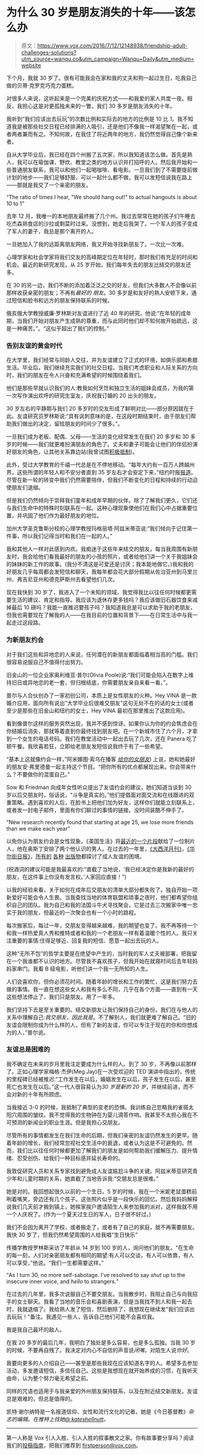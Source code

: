 # 为什么 30 岁是朋友消失的十年——该怎么办

> 原文：<https://www.vox.com/2016/7/12/12148938/friendship-adult-challenges-solutions?utm_source=wanqu.co&utm_campaign=Wanqu+Daily&utm_medium=website>

下个月，我就 30 岁了。很有可能我会在家和我的丈夫和狗一起过生日，吃我自己做的贝蒂·克罗克巧克力蛋糕。

对很多人来说，这听起来是一个完美的庆祝方式——和我爱的家人共度一夜。相反，我担心这是对更孤独未来的一瞥。我们 30 多岁是朋友消失的十年。

我听到“我们应该出去玩玩”的次数比例和实际去的地方的比例是 10 比 1。我不知道我是被那些社交日程已经排满的人吸引，还是他们不像我一样渴望聚在一起，或者两者兼而有之。不知何故，在我住了将近两年的地方，我仍然觉得自己像个新来者。

自从大学毕业后，我已经在四个州搬了五次家，所以我知道该怎么做。首先是熟人，我可以在瑜伽课、野炊、教堂之类的地方认识并打招呼的人。然后我开始和一些普通朋友联系，我可以和他们一起喝咖啡、看电影。一旦我们到了不需要提前做计划的地步——我们足够舒服，可以一起什么都不做，我可以发短信说我在路上——那就是我交了一个亲密的朋友。

<q>The ratio of times I hear, "We should hang out!" to actual hangouts is about 10 to 1</q>

去年 12 月，我唯一的本地朋友最终搬了几个州。我过去常常在她的孩子们午睡去吃杰森熟食店的沙拉或剩菜时过来。没想到，她走后我哭了。一个军人的孩子变成了军人的妻子，我总是那个离开的人。

一旦她加入了我的远距离朋友网络，我又开始寻找新朋友了。一次比一次难。

心理学家和社会学家将我们交友的高峰期定位在年轻时，那时我们有充足的时间和机会。最近的新研究发现，从 25 岁开始，我们每年失去的朋友比结交的朋友还多。

在 30 的另一边，我们不断的添加着泛泛之交的好友，但我们大多数人不会像以前那样收获亲密的朋友；不再有*最好的* *朋友*。30 多岁是和友好的熟人安顿下来，通过短信和脸书和远方的朋友保持联系的时候。

俄亥俄大学教授威廉·罗林斯对友谊进行了近 40 年的研究，他说:“在年轻的成年期，当我们开始对朋友产生成熟的尊重，而与此同时他们却不知何故开始疏远，这是一种痛苦。”。“这似乎超出了我们的控制。”

### 告别友谊的黄金时代

在大学里，我们经常与同龄人交往，并为友谊建立了正式的环境，如俱乐部和希腊生活。毕业后，我们继续充实我们的社交日程。当我们考虑职业和人际关系的方向时，我们的朋友在令人兴奋和充满希望的时候围绕着我们。

他们是那些早就认识我们的人:教我如何烹饪和独立生活的姐妹会成员，为我的第一次写作演出欢呼的研究生室友，庆祝我订婚的 20 出头的朋友。

30 岁左右的平静期与我们 20 多岁时的交友形成了鲜明对比——部分原因就在于此。友谊研究员罗林斯说:“具有讽刺意味的是，在这段时期结束时，由于朋友们帮助我们做出的决定，留给朋友的时间少了很多。”。

一旦我们成为老板、配偶、父母——生活的变化经常发生在我们 20 多岁和 30 多岁的时候——我们就更难扮演朋友的角色了。丈夫和妻子可能会让他们的伴侣扮演好朋友的角色，让其他关系靠边站(我曾试图[积极抵制](http://www.christianitytoday.com/ct/2014/september/i-didnt-marry-my-best-friend.html?share=9iiOSaVXTxPRlHXB7NVIzNBjxUK0da8l))。

此外，受过大学教育的千禧一代总是在不停地移动。“每年大约有一百万人跨越州界，这些所谓的年轻人和不安分者直到 35 岁左右才会安定下来，”纽约时报[报道](http://www.nytimes.com/2014/10/20/upshot/where-young-college-graduates-are-choosing-to-live.html?_r=0)。尽管在新一轮的转变中我们仍然需要陪伴，但我们不断变化的日程和持续的行动迫使朋友们退缩。

但是我们仍然倾向于崇拜我们童年和成年早期的伙伴。除了了解我们更久，它们还与我们生命中的特殊时刻联系在一起。这种心理现象使他们在我们心中占据重要位置，并巩固了他们作为最好朋友的地位。

加州大学圣克鲁斯分校的心理学教授玛格丽塔·阿兹米蒂亚说:“我们倾向于记住第一件事，所以我们记得当时和我们在一起的人。”

我和其他人一样对此感到内疚。我痴迷于这些年来结交的朋友，每当我周围有新朋友时，我会给他们看我最好的朋友的小孩的照片，或者给他们讲一个关于我姐妹会的妹妹的新工作的故事。(我分不清这是可爱还是讨厌；我本能地做它。)我和我的好朋友几乎每周都会发短信和聊天，我每年都会花大部分假期从佐治亚州到马里兰州、弗吉尼亚州和德克萨斯州去看望他们几次。

现在我快到 30 岁了，我进入了一个未知的领域，我觉得我比以往任何时候都更需要生活的建议、肯定和指导。我应该为退休存更多钱吗？我应该做旧石器饮食来减掉最后 10 磅吗？我能一直推迟要孩子吗？我知道我总是可以求助于我的老朋友，但我也需要现在了解我的人——在我目前的位置和背景下——在日常生活中与我一起走过这段路。

### 为新朋友约会

对于我们这些和异地恋的人来说，任何潜在的新朋友都面临着相当高的门槛。我们很容易说服自己不值得付出努力。

旧金山的一位企业家奥利维亚·普尔(Olivia Poole)说:“我们可能会陷入在数字上维持旧日或异地恋的老一套，但归根结底，你需要朋友亲自来看一看。”。

普尔与人合伙创办了一家初创公司，本质上是女性朋友的火种。Hey VINA 是一款婚介应用，面向所有说出“大学毕业后很难交朋友”这句无处不在的话的女士(或者至少是那些在旧金山和纽约的女士，Hey VINA 最初在那里推出了这款应用)。

看到像普尔这样的服务突然出现，我并不感到惊讶。如果你认为你的约会焦虑会在你结婚后消失，那就等着直到你最终找到朋友吧。在一个新城市住了六个月，才拿到一个女生的电话号码。我们在教堂活动中一起出去玩了几次，还在 Panera 吃了顿午餐。我欣喜若狂，立即给老朋友发短信说我终于有了一些希望。

“基本上这就像约会一样，”阿米娜图·索乌在播客 [*给你的女朋友*](http://callyourgirlfriend.com/post/94837992399/episode-6-you-know-white-people)) 上说，她和她最好的朋友安·弗里德曼一起主持这个节目。“把你所有的优点都展现出来。你会带来什么？不要做你的混蛋自己。”

Sow 和 Friedman 向成年女性听众提出了友谊约会的建议，她们知道当谈到 30 岁以后交朋友时，俗话说，“斗争是真实的。”他们提倡面对面交流和在线跟进的双重策略。遇到喜欢的人后，在脸书上把他们加为好友，这样你们就能立刻联系上，或者发一封电子邮件，里面有你们聊过的事情的链接。没时间装酷不伸手了。

<q>New research recently found that starting at age 25, we lose more friends than we make each year</q>

以免你认为朋友约会是女性现象，《美国生活》将[最近的一个片段](http://www.thisamericanlife.org/radio-archives/episode/587/the-perils-of-intimacy?act=2#play)献给了一位制片人，他在奥斯丁安排了两个他认识的男人。在过去的一年里，[《大西洋月刊》](http://www.wsj.com/articles/the-science-of-making-friends-1460992572)，[《华尔街日报》](http://www.wsj.com/articles/the-science-of-making-friends-1460992572)，[所有的](http://www.realsimple.com/work-life/family/relationships/making-friends-as-a-grown-up) [各种](http://www.self.com/wellness/2016/02/how-to-make-friends-as-an-adult/) [出版物](http://time.com/4085138/adult-friendship-advice/)都探讨了成人友谊的困境。

(祝酒词的建议可能是我最喜欢的:“直截了当地说，‘我已经决定你是我新的最好的朋友，在这件事上你没有发言权。’人家回应直接！")

以我的经验来看，关于如何在成年后交朋友的清单大部分都失败了。独自开始一项新爱好可能会令人生畏。当我查找当地的体育联盟和琐事之夜时，他们都希望你组织自己的团队。我为自己和我的法国斗牛犬寻找聚会，它是过去三次搬家中唯一忠实于我的朋友，但最近的一次聚会也有一个小时的路程。

每次搬家后，每过一年，交朋友变得越来越难，我的期望也变了。我不再等待一个和我一样热爱真人秀和推特或者和我的一个老朋友一样有着温暖个性的人。我只关注重要的事情:住得足够近、回复我的短信、愿意一起出去玩的人。

这种“无所不包”的哲学主要是在绝望中产生的，当时我的军人丈夫被部署，把我留在一个我谁都不认识的地方。尽管我不喜欢孩子，但我开始在就寝时间后去年轻妈妈家串门。我看 B 级电影，听他们讲一个我一无所知的人生。

人们会喜欢你，但你必须花时间。随着年龄的增长和工作的繁忙，这是我们努力去做的事情。我一直在想这些女人和我有多么不同，几乎在各个方面——直到有一天这些想法停止了，我们只是朋友。用了一年多。

我们坚持下去是至关重要的。结交新朋友让我们保持自己的身份。我们在与他人的关系中理解自己:*我交朋友，因此我是*。不了解别人，我们就更难了解自己。“旧的友谊会限制你成为什么样的人，但有了新的友谊，你可以专注于现在的你和你想成为的人，”普尔说。

### 友谊总是困难的

我不确定在未来的岁月里我注定要成为什么样的人。到了 30 岁，不再像以前那样了。正如心理学家梅格·杰伊(Meg Jay)在一次受欢迎的 TED 演讲中指出的，传统的里程碑已经被推迟:“工作发生在以后，婚姻发生在以后，孩子发生在以后，甚至死亡也发生在以后。”这一代人很容易认为*30 岁是新的 20 岁*，并继续前进，而不会对新的十年有所顾虑。

当我接近 3-0 的时候，我抵制了典型的变老的恐惧。我训练自己忽略我的雀斑太阳穴周围的皱纹。我不觉得我的生物钟在为婴儿滴答作响。我甚至不太担心我在不可预测的新闻业的职业生涯。但是我担心交朋友。

尽管所有的事情都发生在我们生命的后期，但我们亲密的友谊仍然发生的更早。随着年龄的增长，我们经常忽视社交生活中的衰退，或者认为这是不可避免的。然而，我们比以往任何时候都更加了解我们的朋友是如何帮助我们缓解压力、提升情绪、忍受创伤、给我们一种目标感并延长寿命的。

我敦促研究人员和关系专家找到避免成人友谊尴尬斗争的关键。阿兹米蒂亚研究青少年和儿童时期的关系，她直截了当地告诉我:“交朋友总是很难。”

她是对的。我回想起很久以前的一个生日。5 岁的时候，我在一个米妮老鼠蛋糕前咧着嘴笑，旁边还有几个孩子。这张照片似乎是一段快乐的回忆。然后我妈妈解释说我们几天前才搬到镇上，她挨家挨户邀请陌生人来参加我的派对，这样我就不用一个人庆祝了。(作为一个夏天过生日的军人，日子很不好过。)

我们不会因为离开了学校，或者搬走了，或者有了自己的家庭，就不再需要朋友。我快 30 岁了，但我仍然希望周围的人给我唱“生日快乐”

传播学教授罗林斯采访了年龄从 14 岁到 100 岁的人，询问他们的朋友。“在生命的每一刻，人们对亲密朋友都有相同的期望:有人可以交谈，有人可以依靠，有人可以享受，”他说。“我们一生都需要这样。”

<q>As I turn 30, no more self-sabotage. I’ve resolved to say *shut up* to the insecure inner voice, and *hello* to strangers.</q>

在过去的几年里，我多次说服自己不要交朋友。当我散步时，我阻止自己与向我招手的女士聊天。我看了当地的音乐会和喜剧表演，但是当我找不到人和我一起去时，我就退缩了。我给熟人发了短信，然后删除了，我想现在继续发“我们应该出去玩玩！”备注。我遇见一些人，告诉自己他们可能不会喜欢我。

我是我自己最坏的敌人。

在我 20 多岁的最后几年，我明白了独处是多么容易，也是多么孤独。当我 30 岁的时候，不要再自残了。我决定对内心不自信的声音说*闭嘴*，对陌生人说*你好*。

我要向更多的人介绍自己——甚至是那些我现在应该知道名字的人。希望多去参加活动，多发邀请短信，多信任自己。这些是我想现在就开始养成的习惯，在我听天由命，认为整个努力毫无希望之前。

同样的咒语也适用于与我亲爱的外州朋友保持联系，以及在附近结交新朋友。友谊总是艰难的，但总是值得的。

凯特·谢尔纳特是一名报道信仰、女性和流行文化的记者。她是《今日基督教》*杂志的编辑。在推特上找她*[*@ kateshellnutt*](https://twitter.com/kateshellnutt)*。*

* * *

第一人称是 Vox 引人入胜、引人入胜的叙事散文之家。你有故事要分享吗？阅读我们的[投稿指南](http://www.vox.com/2015/6/12/8767221/vox-first-person-explained)，把我们推荐到 firstperson@vox.com。